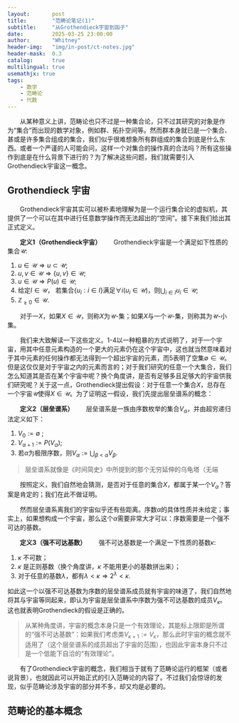 ```yaml
---
layout:       post
title:        "范畴论笔记(1)"
subtitle:     "从Grothendieck宇宙到函子"
date:         2025-03-25 23:00:00
author:       "Whitney"
header-img:   "img/in-post/ct-notes.jpg"
header-mask:  0.3
catalog:      true
multilingual: true
usemathjx: true
tags:
    - 数学
    - 范畴论
    - 代数
---
```


&emsp;&emsp;从某种意义上讲，范畴论也只不过是一种集合论，只不过其研究的对象是作为“集合”而出现的数学对象，例如群、拓扑空间等。然而群本身就已是一个集合、甚或是许多集合组成的集合，我们似乎很难想象所有群组成的集合到底是什么东西。或者一个严谨的人可能会问，这样一个对集合的操作真的合法吗？所有这些操作到底是在什么背景下进行的？为了解决这些问题，我们就需要引入Grothendieck宇宙这一概念。

## Grothendieck 宇宙
&emsp;&emsp;Grothendieck宇宙其实可以被朴素地理解为是一个运行集合论的虚拟机，其提供了一个可以在其中进行任意数学操作而无法超出的“空间”。接下来我们给出其正式定义。

&emsp;&emsp;**定义1（Grothendieck宇宙）**&emsp;&emsp;Grothendieck宇宙是一个满足如下性质的集合$\mathcal{U}$:
1. $u\in \mathcal{U} \Rightarrow u \subset \mathcal{U}$;
2. $u, v\in \mathcal{U} \Rightarrow \{u,v\}\in \mathcal{U}$;
3. $u\in \mathcal{U} \Rightarrow P(u) \in \mathcal{U}$;
4. 给定$I\in \mathcal{U}$， 若集合$\{u_i : i\in I\}$满足$\forall i(u_i\in\mathcal{U})$，则$\bigcup_{i\in I}u_i \in \mathcal{U}$;
5. $\mathbb{Z}_{\ge0}\in \mathcal{U}$.

&emsp;&emsp;对于一$X$，如果$X\in \mathcal{U}$，则称$X$为$\mathcal{U}$-集；如果$X$与一个$\mathcal{U}$-集，则称其为$\mathcal{U}$-小集。

&emsp;&emsp;我们来大致解读一下这些定义。1-4以一种粗暴的方式说明了，对于一个宇宙，用其中任意元素构造的一个更大的元素仍在这个宇宙中，这也就当然意味着对于其中元素的任何操作都无法得到一个超出宇宙的元素，而5表明了空集$\emptyset\in \mathcal{U}$。但是这仅仅是对于宇宙之内的元素而言的；对于我们研究的任意一个大集合，我们怎么知道其是否在某个宇宙中呢？换个角度讲，是否有足够多且足够大的宇宙供我们研究呢？关于这一点，Grothendieck提出假设：对于任意一个集合$X$，总存在一个宇宙$\mathcal{U}$使得$X\in \mathcal{U}$。为了证明这一假设，我们先提出层垒谱系的概念：

&emsp;&emsp;**定义2（层垒谱系）**&emsp;&emsp;层垒谱系是一族由序数枚举的集合$V_\alpha$，并由超穷递归法定义如下：
1. $V_0 := \emptyset$ ; 
2. $V_{\alpha+1} := P(V_\alpha)$;
3. 若$\alpha$为极限序数，则$V_\alpha := \bigcup_{\beta<\alpha}V_\beta$.

>层垒谱系就像是《时间简史》中所提到的那个无穷延伸的乌龟塔（无端

&emsp;&emsp;按照定义，我们自然地会猜测，是否对于任意的集合$X$，都属于某一个$V_\alpha$？答案是肯定的；我们在此不做证明。

&emsp;&emsp;然而层垒谱系离我们的宇宙似乎还有些距离。序数$\alpha$的具体性质并未给定；事实上，如果想构成一个宇宙，那么这个$\alpha$需要非常大才可以：序数需要是一个强不可达的基数。

&emsp;&emsp;**定义3（强不可达基数）**&emsp;&emsp;强不可达基数是一个满足一下性质的基数$\kappa$:
1. $\kappa$ 不可数；
2. $\kappa$ 是正则基数（换个角度讲，$\kappa$ 不能用更小的基数拼出来）；
3. 对于任意的基数$\lambda$，都有$\lambda<\kappa\Rightarrow 2^\lambda < \kappa$.

如此这一个以强不可达基数为序数的层垒谱系成员就有宇宙的味道了，我们自然地将其与宇宙等同起来，即认为宇宙是层垒谱系中序数为强不可达基数的成员$V_\kappa$。这也就表明Grothendieck的假设是正确的。

>从某种角度讲，宇宙的概念本身只是一个有效理论，其能标上限即是所谓的“强不可达基数”：如果我们考虑类$V_{\kappa+1} := V_\kappa$，那么此时宇宙的概念就不适用了（这个层垒谱系的成员超出了宇宙的范围），也因此宇宙本身只不过是一个低能下自洽的“有效理论”。

&emsp;&emsp;有了Grothendieck宇宙的概念，我们相当于就有了范畴论运行的框架（或者说背景），也就因此可以开始正式的引入范畴论的内容了。不过我们会惊讶的发现，似乎范畴论涉及宇宙的部分并不多，却又均是必要的。

## 范畴论的基本概念
